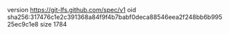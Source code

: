 version https://git-lfs.github.com/spec/v1
oid sha256:317476c1e2c391368a84f9f4b7babf0deca88546eea2f248bb6b99525ec9c1e8
size 1784
